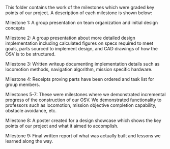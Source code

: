 This folder contains the work of the milestones which were graded key points of our project. A description of each milestone is shown below:

Milestone 1: A group presentation on team organization and initial design concepts

Milestone 2: A group presentation about more detailed design implementation including calculated figures on specs required to meet goals, parts sourced to implement design, and CAD drawings of how the OSV is to be structured. 

Milestone 3: Written writeup documenting implementation details such as locomotion methods, navigation algorithm, mission specific hardware. 

Milestone 4: Receipts proving parts have been ordered and task list for group members. 

Milestones 5-7: These were milestones where we demonstrated incremental progress of the construction of our OSV. We demonstrated functionality to professors such as locomotion, mission objective completion capability, obstacle avoidance, etc. 

Milestone 8: A poster created for a design showcase which shows the key points of our project and what it aimed to accomplish.

Milestone 9: Final written report of what was actually built and lessons we learned along the way. 
